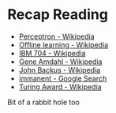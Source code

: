 # Recap Reading

- [Perceptron - Wikipedia](https://en.wikipedia.org/wiki/Perceptron#Learning_algorithm_for_a_single-layer_perceptron)
- [Offline learning - Wikipedia](https://en.wikipedia.org/wiki/Offline_learning)
- [IBM 704 - Wikipedia](https://en.wikipedia.org/wiki/IBM_704)
- [Gene Amdahl - Wikipedia](https://en.wikipedia.org/wiki/Gene_Amdahl)
- [John Backus - Wikipedia](https://en.wikipedia.org/wiki/John_Backus)
- [immanent - Google Search](https://www.google.com/search?q=immanent&client=firefox-b-d&sca_esv=ba28415142d5cdfa&sxsrf=AE3TifPOV5Lx8Sf5M-4jt7nQqj9TSkhYxQ%3A1752657187193&ei=I213aI3FC6-RhbIP-_iymAs&ved=0ahUKEwjN4rjohMGOAxWvSEEAHXu8DLMQ4dUDCBA&uact=5&oq=immanent&gs_lp=Egxnd3Mtd2l6LXNlcnAiCGltbWFuZW50MhMQABiABBiRAhixAxiKBRhGGPkBMg4QABiABBiRAhixAxiKBTILEAAYgAQYkQIYigUyBRAAGIAEMgsQABiABBiRAhiKBTIFEAAYgAQyBRAuGIAEMgUQABiABDIFEAAYgAQyBRAAGIAEMi0QABiABBiRAhixAxiKBRhGGPkBGJcFGIwFGN0EGEYY-QEY9AMY9QMY9gPYAQFIrA1QnApY8AtwAngBkAEAmAF_oAG9AaoBAzEuMbgBA8gBAPgBAZgCBKAC5AHCAgoQABiwAxjWBBhHwgINEAAYgAQYsAMYQxiKBcICDxAAGIAEGLADGEMYigUYCsICBhAAGAcYHsICBxAAGIAEGArCAgcQLhiABBgKwgItEAAYgAQYkQIYsQMYigUYRhj5ARiXBRiMBRjdBBhGGPkBGPQDGPUDGPYD2AEBmAMAiAYBkAYKugYGCAEQARgTkgcDMy4xoAecHLIHAzEuMbgH2AHCBwcyLTMuMC4xyAci&sclient=gws-wiz-serp)
- [Turing Award - Wikipedia](https://en.wikipedia.org/wiki/Turing_Award)

Bit of a rabbit hole too